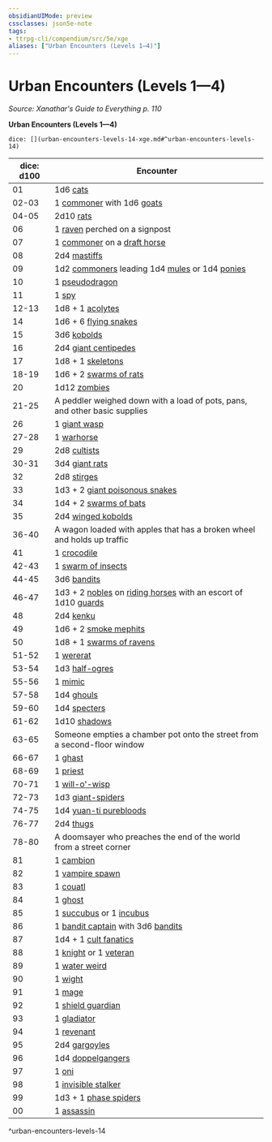```yaml
---
obsidianUIMode: preview
cssclasses: json5e-note
tags:
- ttrpg-cli/compendium/src/5e/xge
aliases: ["Urban Encounters (Levels 1—4)"]
---
```

# Urban Encounters (Levels 1—4)
*Source: Xanathar's Guide to Everything p. 110* 

**Urban Encounters (Levels 1—4)**

`dice: [](urban-encounters-levels-14-xge.md#^urban-encounters-levels-14)`

| dice: d100 | Encounter |
|------------|-----------|
| 01 | 1d6 [cats](3-Compendium/bestiary/beast/cat-xmm.md) |
| 02-03 | 1 [commoner](3-Compendium/bestiary/humanoid/commoner-xmm.md) with 1d6 [goats](3-Compendium/bestiary/beast/goat-xmm.md) |
| 04-05 | 2d10 [rats](3-Compendium/bestiary/beast/rat-xmm.md) |
| 06 | 1 [raven](3-Compendium/bestiary/beast/raven-xmm.md) perched on a signpost |
| 07 | 1 [commoner](3-Compendium/bestiary/humanoid/commoner-xmm.md) on a [draft horse](3-Compendium/bestiary/beast/draft-horse-xmm.md) |
| 08 | 2d4 [mastiffs](3-Compendium/bestiary/beast/mastiff-xmm.md) |
| 09 | 1d2 [commoners](3-Compendium/bestiary/humanoid/commoner-xmm.md) leading 1d4 [mules](3-Compendium/bestiary/beast/mule-xmm.md) or 1d4 [ponies](3-Compendium/bestiary/beast/pony-xmm.md) |
| 10 | 1 [pseudodragon](3-Compendium/bestiary/dragon/pseudodragon-xmm.md) |
| 11 | 1 [spy](3-Compendium/bestiary/humanoid/spy-xmm.md) |
| 12-13 | 1d8 + 1 [acolytes](3-Compendium/bestiary/humanoid/priest-acolyte-xmm.md) |
| 14 | 1d6 + 6 [flying snakes](3-Compendium/bestiary/monstrosity/flying-snake-xmm.md) |
| 15 | 3d6 [kobolds](3-Compendium/bestiary/dragon/kobold-warrior-xmm.md) |
| 16 | 2d4 [giant centipedes](3-Compendium/bestiary/beast/giant-centipede-xmm.md) |
| 17 | 1d8 + 1 [skeletons](3-Compendium/bestiary/undead/skeleton-xmm.md) |
| 18-19 | 1d6 + 2 [swarms of rats](3-Compendium/bestiary/beast/swarm-of-rats-xmm.md) |
| 20 | 1d12 [zombies](3-Compendium/bestiary/undead/zombie-xmm.md) |
| 21-25 | A peddler weighed down with a load of pots, pans, and other basic supplies |
| 26 | 1 [giant wasp](3-Compendium/bestiary/beast/giant-wasp-xmm.md) |
| 27-28 | 1 [warhorse](3-Compendium/bestiary/beast/warhorse-xmm.md) |
| 29 | 2d8 [cultists](3-Compendium/bestiary/humanoid/cultist-xmm.md) |
| 30-31 | 3d4 [giant rats](3-Compendium/bestiary/beast/giant-rat-xmm.md) |
| 32 | 2d8 [stirges](3-Compendium/bestiary/monstrosity/stirge-xmm.md) |
| 33 | 1d3 + 2 [giant poisonous snakes](3-Compendium/bestiary/beast/giant-venomous-snake-xmm.md) |
| 34 | 1d4 + 2 [swarms of bats](3-Compendium/bestiary/beast/swarm-of-bats-xmm.md) |
| 35 | 2d4 [winged kobolds](3-Compendium/bestiary/dragon/winged-kobold-xmm.md) |
| 36-40 | A wagon loaded with apples that has a broken wheel and holds up traffic |
| 41 | 1 [crocodile](3-Compendium/bestiary/beast/crocodile-xmm.md) |
| 42-43 | 1 [swarm of insects](3-Compendium/bestiary/beast/swarm-of-insects-xmm.md) |
| 44-45 | 3d6 [bandits](3-Compendium/bestiary/humanoid/bandit-xmm.md) |
| 46-47 | 1d3 + 2 [nobles](3-Compendium/bestiary/humanoid/noble-xmm.md) on [riding horses](3-Compendium/bestiary/beast/riding-horse-xmm.md) with an escort of 1d10 [guards](3-Compendium/bestiary/humanoid/guard-xmm.md) |
| 48 | 2d4 [kenku](3-Compendium/bestiary/monstrosity/kenku-xmm.md) |
| 49 | 1d6 + 2 [smoke mephits](3-Compendium/bestiary/elemental/smoke-mephit-xmm.md) |
| 50 | 1d8 + 1 [swarms of ravens](3-Compendium/bestiary/beast/swarm-of-ravens-xmm.md) |
| 51-52 | 1 [wererat](3-Compendium/bestiary/monstrosity/wererat-xmm.md) |
| 53-54 | 1d3 [half-ogres](3-Compendium/bestiary/giant/ogrillon-ogre-xmm.md) |
| 55-56 | 1 [mimic](3-Compendium/bestiary/monstrosity/mimic-xmm.md) |
| 57-58 | 1d4 [ghouls](3-Compendium/bestiary/undead/ghoul-xmm.md) |
| 59-60 | 1d4 [specters](3-Compendium/bestiary/undead/specter-xmm.md) |
| 61-62 | 1d10 [shadows](3-Compendium/bestiary/undead/shadow-xmm.md) |
| 63-65 | Someone empties a chamber pot onto the street from a second-floor window |
| 66-67 | 1 [ghast](3-Compendium/bestiary/undead/ghast-xmm.md) |
| 68-69 | 1 [priest](3-Compendium/bestiary/humanoid/priest-xmm.md) |
| 70-71 | 1 [will-o'-wisp](3-Compendium/bestiary/undead/will-o-wisp-xmm.md) |
| 72-73 | 1d3 [giant-spiders](3-Compendium/bestiary/beast/giant-spider-xmm.md) |
| 74-75 | 1d4 [yuan-ti purebloods](3-Compendium/bestiary/monstrosity/yuan-ti-infiltrator-xmm.md) |
| 76-77 | 2d4 [thugs](3-Compendium/bestiary/humanoid/tough-xmm.md) |
| 78-80 | A doomsayer who preaches the end of the world from a street corner |
| 81 | 1 [cambion](3-Compendium/bestiary/fiend/cambion-xmm.md) |
| 82 | 1 [vampire spawn](3-Compendium/bestiary/undead/vampire-spawn-xmm.md) |
| 83 | 1 [couatl](3-Compendium/bestiary/celestial/couatl-xmm.md) |
| 84 | 1 [ghost](3-Compendium/bestiary/undead/ghost-xmm.md) |
| 85 | 1 [succubus](3-Compendium/bestiary/fiend/succubus-xmm.md) or 1 [incubus](3-Compendium/bestiary/fiend/incubus-xmm.md) |
| 86 | 1 [bandit captain](3-Compendium/bestiary/humanoid/bandit-captain-xmm.md) with 3d6 [bandits](3-Compendium/bestiary/humanoid/bandit-xmm.md) |
| 87 | 1d4 + 1 [cult fanatics](3-Compendium/bestiary/humanoid/cultist-fanatic-xmm.md) |
| 88 | 1 [knight](3-Compendium/bestiary/humanoid/knight-xmm.md) or 1 [veteran](3-Compendium/bestiary/humanoid/warrior-veteran-xmm.md) |
| 89 | 1 [water weird](3-Compendium/bestiary/elemental/water-weird-xmm.md) |
| 90 | 1 [wight](3-Compendium/bestiary/undead/wight-xmm.md) |
| 91 | 1 [mage](3-Compendium/bestiary/humanoid/mage-xmm.md) |
| 92 | 1 [shield guardian](3-Compendium/bestiary/construct/shield-guardian-xmm.md) |
| 93 | 1 [gladiator](3-Compendium/bestiary/humanoid/gladiator-xmm.md) |
| 94 | 1 [revenant](3-Compendium/bestiary/undead/revenant-xmm.md) |
| 95 | 2d4 [gargoyles](3-Compendium/bestiary/elemental/gargoyle-xmm.md) |
| 96 | 1d4 [doppelgangers](3-Compendium/bestiary/monstrosity/doppelganger-xmm.md) |
| 97 | 1 [oni](3-Compendium/bestiary/fiend/oni-xmm.md) |
| 98 | 1 [invisible stalker](3-Compendium/bestiary/elemental/invisible-stalker-xmm.md) |
| 99 | 1d3 + 1 [phase spiders](3-Compendium/bestiary/monstrosity/phase-spider-xmm.md) |
| 00 | 1 [assassin](3-Compendium/bestiary/humanoid/assassin-xmm.md) |
^urban-encounters-levels-14
